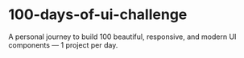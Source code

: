 # 100-days-of-ui-challenge
A personal journey to build 100 beautiful, responsive, and modern UI components — 1 project per day.
